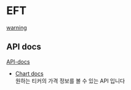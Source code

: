 # EFT

[warning](https://stackoverflow.com/questions/46922415/does-yahoo-finance-ban-web-scrapy-or-notg)

## API docs
[API-docs](/API-docs)  

- [Chart docs](/API-docs/chart.md)  
원하는 티커의 가격 정보를 볼 수 있는 API 입니다
